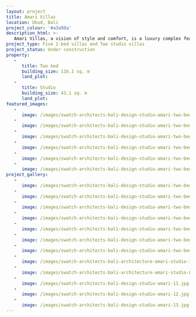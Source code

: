 ```yaml
---
layout: project
title: Amari Villas
location: Ubud, Bali
project_colour: '#a3a98a'
description_html: >-
   Amari Villas, a vision of style and comfort, is a luxury complex featuring a collection of 5 exquisite contemporary villas nestled gracefully within the jungle surroundings of Ubud. The villas boast an unparalleled combination of prime location and luxury living.
project_type: Five 2-bed villas and Two studio villas
project_status: Under construction
property:
   -
      title: Two bed
      building_size: 116.1 sq. m
      land_plot:
   -
      title: Studio
      building_size: 43.1 sq. m
      land_plot: 
featured_images:
   -
      image: /images/swatch-architects-bali-design-studio-amari-two-bed-1.jpg
   -
      image: /images/swatch-architects-bali-design-studio-amari-two-bed-10.jpg
   -
      image: /images/swatch-architects-bali-design-studio-amari-two-bed-4.jpg
   -
      image: /images/swatch-architects-bali-design-studio-amari-two-bed-6.jpg
   -
      image: /images/swatch-architects-bali-design-studio-amari-two-bed-8.jpg
   -
      image: /images/swatch-architects-bali-design-studio-amari-two-bed-3.jpg
project_gallery:
   -
      image: /images/swatch-architects-bali-design-studio-amari-two-bed-1.jpg
   -
      image: /images/swatch-architects-bali-design-studio-amari-two-bed-10.jpg
   -
      image: /images/swatch-architects-bali-design-studio-amari-two-bed-4.jpg
   -
      image: /images/swatch-architects-bali-design-studio-amari-two-bed-6.jpg
   -
      image: /images/swatch-architects-bali-design-studio-amari-two-bed-8.jpg
   -
      image: /images/swatch-architects-bali-design-studio-amari-two-bed-2.jpg
   -
      image: /images/swatch-architects-bali-design-studio-amari-two-bed-7.jpg
   -
      image: /images/swatch-architects-bali-architecture-amari-studio-1.jpg
   -
      image: /images/swatch-architects-bali-architecture-amari-studio-8.jpg
   -
      image: /images/swatch-architects-bali-design-studio-amari-11.jpg
   -
      image: /images/swatch-architects-bali-design-studio-amari-12.jpg
   -
      image: /images/swatch-architects-bali-design-studio-amari-13.jpg
---
```

